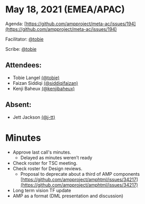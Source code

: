 # May 18, 2021 (EMEA/APAC)

Agenda: [https://github.com/ampproject/meta-ac/issues/194](https://github.com/ampproject/meta-ac/issues/194)

Facilitator: [@tobie][tobie]

Scribe: [@tobie][tobie]

## Attendees:

*   Tobie Langel [(@tobie)][tobie]
*   Faizan Siddiqi [(@siddiqifaizan)][siddiqifaizan]
*   Kenji Baheux [(@kenjibaheux)][kenjibaheux]

## Absent:

  *   Jett Jackson [(@j-tt)][j-tt]

# Minutes

*   Approve last call's minutes.
    *   Delayed as minutes weren’t ready
*   Check roster for TSC meeting.
*   Check roster for Design reviews.
    *   Proposal to deprecate about a third of AMP components [https://github.com/ampproject/amphtml/issues/34217](https://github.com/ampproject/amphtml/issues/34217)
*   Long term vision TF update
*   AMP as a format (DML presentation and discussion)
    
[tobie]: https://github.com/tobie
[tpchandler]: https://github.com/tpchandler
[j-tt]: https://github.com/j-tt
[SiddiqiFaizan]: https://github.com/SiddiqiFaizan
[kenjibaheux]: https://github.com/kenjibaheux
